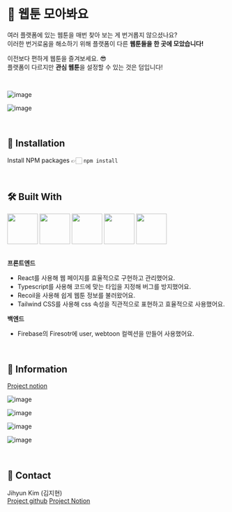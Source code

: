 # 💌 웹툰 모아봐요
여러 플랫폼에 있는 웹툰을 매번 찾아 보는 게 번거롭지 않으셨나요?  
이러한 번거로움을 해소하기 위해 플랫폼이 다른 **웹툰들을 한 곳에 모았습니다!**

이전보다 편하게 웹툰을 즐겨보세요. 😎  
플랫폼이 다르지만 **관심 웹툰**을 설정할 수 있는 것은 덤입니다!

<br>   
   
![image](https://user-images.githubusercontent.com/105628384/225852316-ba18420d-5cd3-48c1-8016-23835f12e4b6.png)

![image](https://user-images.githubusercontent.com/105628384/225853302-0b10ca3e-d9d4-46af-9ab7-07cd62ec5d89.png)

<br>   
   
## 📢 Installation
Install NPM packages 👉🏻 `npm install`

<br>   
   
## 🛠 Built With
<div style="margin-bottom: 30px;">
<img src="https://user-images.githubusercontent.com/105628384/225855567-c81d773f-9d06-4688-91f2-9e03f64e4016.png" width="70" height="70"/>
<img src="https://user-images.githubusercontent.com/105628384/225856372-91e7d9de-759f-4b0c-84db-c6a8292395f1.png" width="70" height="70"/>
<img src="https://user-images.githubusercontent.com/105628384/225856176-7f7019a2-1db6-4847-a53e-ebcaf1b5a15b.png" width="70" height="70"/>
<img src="https://user-images.githubusercontent.com/105628384/225856447-708d2036-ceb8-4cde-8bb4-530e696661f8.png" width="70" height="70"/>
<img src="https://user-images.githubusercontent.com/105628384/225857167-b3fe1e48-948b-4f5f-8b6d-d246f2a23da4.png" width="70" height="70"/>
</div>

**프론트엔드**
- React를 사용해 웹 페이지를 효율적으로 구현하고 관리했어요.
- Typescript를 사용해 코드에 맞는 타입을 지정해 버그를 방지했어요.
- Recoil을 사용해 쉽게 웹툰 정보를 불러왔어요.
- Tailwind CSS를 사용해 css 속성을 직관적으로 표현하고 효율적으로 사용했어요.

 **백엔드**
- Firebase의 Firesotr에 user, webtoon 컬렉션을 만들어 사용했어요.

<br>   
   
## 📑 Information
[Project notion](https://statuesque-room-ee4.notion.site/2-4-2dcd76a3943a4e6587f84a19cedd56f9)

![image](https://user-images.githubusercontent.com/105628384/225850193-5612614a-74a3-4b99-ac15-9b03a02daf0c.png)

![image](https://user-images.githubusercontent.com/105628384/225850610-d528a74d-4843-4d21-81b2-8766f89674b6.png)

![image](https://user-images.githubusercontent.com/105628384/225851638-db536803-b0e7-44f7-8a6a-249340837172.png)

![image](https://user-images.githubusercontent.com/105628384/225851722-ed6aa8af-9251-4d79-a860-3357fe8a2962.png)

<br>   
   
## 🌱 Contact
Jihyun Kim (김지현)  
[Project github](https://github.com/JHni2/collect-webtoons)
[Project Notion](https://www.notion.so/022553c3f00a4530adc305b968811d7a?pvs=4)
